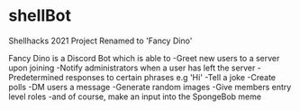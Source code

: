 # shellBot
Shellhacks 2021 Project
Renamed to 'Fancy Dino'

Fancy Dino is a Discord Bot which is able to
  -Greet new users to a server upon joining
  -Notify administrators when a user has left the server
  -Predetermined responses to certain phrases e.g 'Hi'
  -Tell a joke
  -Create polls
  -DM users a message
  -Generate random images
  -Give members entry level roles
  -and of course, make an input into the SpongeBob meme
